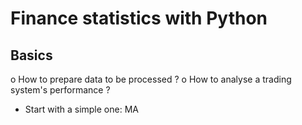 # Finance statistics with Python

## Basics
o How to prepare data to be processed ?
o How to analyse a trading system's performance ?
  - Start with a simple one: MA

